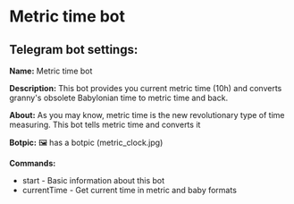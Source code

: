 # Metric time bot
## Telegram bot settings:

**Name:** Metric time bot

**Description:** This bot provides you current metric time (10h) and converts 
granny's obsolete Babylonian time to metric time and back.

**About:** As you may know, metric time is the new revolutionary type of time measuring.
 This bot tells metric time and converts it
 
**Botpic:** 🖼 has a botpic (metric_clock.jpg)

**Commands:**
* start - Basic information about this bot
* currentTime - Get current time in metric and baby formats 